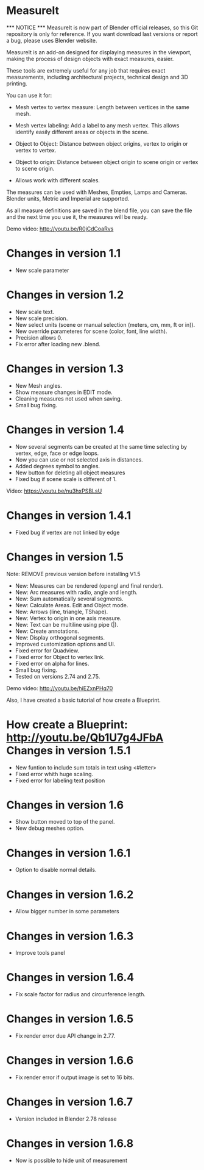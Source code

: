 MeasureIt
=================
*** NOTICE ***
MeasureIt is now part of Blender official releases, so this Git repository is only for reference. If you want download last versions or report a bug, please uses Blender website.

MeasureIt is an add-on designed for displaying measures in the viewport, making the process of design objects with exact measures, easier.

These tools are extremely useful for any job that requires exact measurements, including architectural projects, technical design and 3D printing.

You can use it for:
 
- Mesh vertex to vertex measure: Length between vertices in the same mesh.

- Mesh vertex labeling: Add a label to any mesh vertex. This allows identify easily different areas or objects in the scene.

- Object to Object: Distance between object origins, vertex to origin or vertex to vertex. 

- Object to origin: Distance between object origin to scene origin or vertex to scene origin.

- Allows work with different scales.

The measures can be used with Meshes, Empties, Lamps and Cameras. Blender units, Metric and Imperial are supported.

As all measure definitions are saved in the blend file, you can save the file and the next time you use it, the measures will be ready.

Demo video: http://youtu.be/R0jCdCoaRvs

Changes in version 1.1
=============================
- New scale parameter

Changes in version 1.2
=============================
- New scale text.
- New scale precision.
- New select units (scene or manual selection (meters, cm, mm, ft or in)).
- New override parameteres for scene (color, font, line width).
- Precision allows 0.
- Fix error after loading new .blend.

Changes in version 1.3
=============================
- New Mesh angles.
- Show measure changes in EDIT mode.
- Cleaning measures not used when saving.
- Small bug fixing.


Changes in version 1.4
=============================
- Now several segments can be created at the same time selecting by vertex, edge, face or edge loops.
- Now you can use or not selected axis in distances.
- Added degrees symbol to angles.
- New button for deleting all object measures
- Fixed bug if scene scale is different of 1.

 Video: https://youtu.be/nu3hxPSBLsU

Changes in version 1.4.1
=============================
- Fixed bug if vertex are not linked by edge

Changes in version 1.5
=============================

Note: REMOVE previous version before installing V1.5

- New: Measures can be rendered (opengl and final render).
- New: Arc measures with radio, angle and length.
- New: Sum automatically several segments.
- New: Calculate Areas. Edit and Object mode.
- New: Arrows (line, triangle, TShape).
- New: Vertex to origin in one axis measure.
- New: Text can be multiline using pipe (|).
- New: Create annotations.
- New: Display orthogonal segments.
- Improved customization options and UI.
- Fixed error for Quadview.
- Fixed error for Object to vertex link.
- Fixed error on alpha for lines.
- Small bug fixing.
- Tested on versions 2.74 and 2.75.

Demo video: http://youtu.be/hiEZxnPHq70

Also, I have created a basic tutorial of how create a Blueprint.

How create a Blueprint: http://youtu.be/Qb1U7g4JFbA
Changes in version 1.5.1
=============================
- New funtion to include sum totals in text using <#letter>
- Fixed error whith huge scaling.
- Fixed error for labeling text position

Changes in version 1.6
=============================
- Show button moved to top of the panel.
- New debug meshes option.

Changes in version 1.6.1
=============================
- Option to disable normal details.

Changes in version 1.6.2
=============================
- Allow bigger number in some parameters

Changes in version 1.6.3
=============================
- Improve tools panel

Changes in version 1.6.4
=============================
- Fix scale factor for radius and circunference length.

Changes in version 1.6.5
=============================
- Fix render error due API change in 2.77.

Changes in version 1.6.6
=============================
- Fix render error if output image is set to 16 bits.

Changes in version 1.6.7
=============================
- Version included in Blender 2.78 release

Changes in version 1.6.8
=============================
- Now is possible to hide unit of measurement
